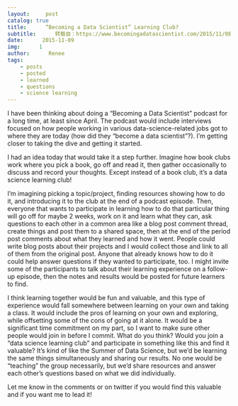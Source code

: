 ```yaml
---
layout:     post
catalog: true
title:      “Becoming a Data Scientist” Learning Club?
subtitle:      转载自：https://www.becomingadatascientist.com/2015/11/08/becoming-a-data-scientist-learning-club/
date:      2015-11-09
img:      1
author:      Renee
tags:
    - posts
    - posted
    - learned
    - questions
    - science learning
---
```


I have been thinking about doing a “Becoming a Data Scientist” podcast for a long time, at least since April. The podcast would include interviews focused on how people working in various data-science-related jobs got to where they are today (how did they “become a data scientist”?). I’m getting closer to taking the dive and getting it started.

I had an idea today that would take it a step further. Imagine how book clubs work where you pick a book, go off and read it, then gather occasionally to discuss and record your thoughts. Except instead of a book club, it’s a data science learning club!

I’m imagining picking a topic/project, finding resources showing how to do it, and introducing it to the club at the end of a podcast episode. Then, everyone that wants to participate in learning how to do that particular thing will go off for maybe 2 weeks, work on it and learn what they can, ask questions to each other in a common area like a blog post comment thread, create things and post them to a shared space, then at the end of the period post comments about what they learned and how it went. People could write blog posts about their projects and I would collect those and link to all of them from the original post. Anyone that already knows how to do it could help answer questions if they wanted to participate, too. I might invite some of the participants to talk about their learning experience on a follow-up episode, then the notes and results would be posted for future learners to find.

I think learning together would be fun and valuable, and this type of experience would fall somewhere between learning on your own and taking a class. It would include the pros of learning on your own and exploring, while offsetting some of the cons of going at it alone. It would be a significant time commitment on my part, so I want to make sure other people would join in before I commit. What do you think? Would you join a “data science learning club” and participate in something like this and find it valuable? It’s kind of like the Summer of Data Science, but we’d be learning the same things simultaneously and sharing our results. No one would be “teaching” the group necessarily, but we’d share resources and answer each other’s questions based on what we did individually.

Let me know in the comments or on twitter if you would find this valuable and if you want me to lead it! 
